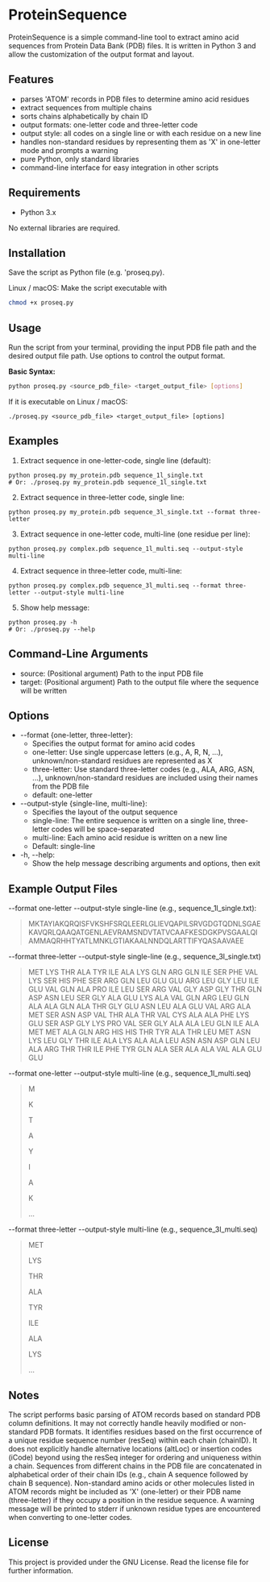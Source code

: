 # ProteinSequence

ProteinSequence is a simple command-line tool to extract amino acid sequences from Protein Data Bank (PDB) files. It is written in Python 3 and allow the customization of the output format and layout.

## Features
- parses 'ATOM' records in PDB files to determine amino acid residues
- extract sequences from multiple chains
- sorts chains alphabetically by chain ID
- output formats: one-letter code and three-letter code
- output style: all codes on a single line or with each residue on a new line
- handles non-standard residues by representing them as 'X' in one-letter mode and prompts a warning
- pure Python, only standard libraries
- command-line interface for easy integration in other scripts

## Requirements

- Python 3.x

No external libraries are required.

## Installation

Save the script as Python file (e.g. 'proseq.py).

Linux / macOS: Make the script executable with
```bash
chmod +x proseq.py
```

## Usage
Run the script from your terminal, providing the input PDB file path and the desired output file path. Use options to control the output format.

**Basic Syntax:**
```bash
python proseq.py <source_pdb_file> <target_output_file> [options]
```

If it is executable on Linux / macOS:
```
./proseq.py <source_pdb_file> <target_output_file> [options]
```

## Examples
1. Extract sequence in one-letter-code, single line (default):
```
python proseq.py my_protein.pdb sequence_1l_single.txt
# Or: ./proseq.py my_protein.pdb sequence_1l_single.txt
```
2. Extract sequence in three-letter code, single line:
```
python proseq.py my_protein.pdb sequence_3l_single.txt --format three-letter
```
3. Extract sequence in one-letter code, multi-line (one residue per line):
```
python proseq.py complex.pdb sequence_1l_multi.seq --output-style multi-line
```
4. Extract sequence in three-letter code, multi-line:
```
python proseq.py complex.pdb sequence_3l_multi.seq --format three-letter --output-style multi-line
```
5. Show help message:
```
python proseq.py -h
# Or: ./proseq.py --help
```
## Command-Line Arguments
- source: (Positional argument) Path to the input PDB file
- target: (Positional argument) Path to the output file where the sequence will be written

## Options
- --format {one-letter, three-letter}:
  - Specifies the output format for amino acid codes
  - one-letter: Use single uppercase letters (e.g., A, R, N, ...), unknown/non-standard residues are represented as X 
  - three-letter: Use standard three-letter codes (e.g., ALA, ARG, ASN, ...), unknown/non-standard residues are included using their names from the PDB file
  - default: one-letter
- --output-style {single-line, multi-line}:
  - Specifies the layout of the output sequence
  - single-line: The entire sequence is written on a single line, three-letter codes will be space-separated
  - multi-line: Each amino acid residue is written on a new line
  - Default: single-line
- -h, --help:
  - Show the help message describing arguments and options, then exit

## Example Output Files
--format one-letter --output-style single-line (e.g., sequence_1l_single.txt):
> MKTAYIAKQRQISFVKSHFSRQLEERLGLIEVQAPILSRVGDGTQDNLSGAEKAVQRLQAAQATGENLAEVRAMSNDVTATVCAAFKESDGKPVSGAALQIAMMAQRHHTYATLMNKLGTIAKAALNNDQLARTTIFYQASAAVAEE

--format three-letter --output-style single-line (e.g., sequence_3l_single.txt)
> MET LYS THR ALA TYR ILE ALA LYS GLN ARG GLN ILE SER PHE VAL LYS SER HIS PHE SER ARG GLN LEU GLU GLU ARG LEU GLY LEU ILE GLU VAL GLN ALA PRO ILE LEU SER ARG VAL GLY ASP GLY THR GLN ASP ASN LEU SER GLY ALA GLU LYS ALA VAL GLN ARG LEU GLN ALA ALA GLN ALA THR GLY GLU ASN LEU ALA GLU VAL ARG ALA MET SER ASN ASP VAL THR ALA THR VAL CYS ALA ALA PHE LYS GLU SER ASP GLY LYS PRO VAL SER GLY ALA ALA LEU GLN ILE ALA MET MET ALA GLN ARG HIS HIS THR TYR ALA THR LEU MET ASN LYS LEU GLY THR ILE ALA LYS ALA ALA LEU ASN ASN ASP GLN LEU ALA ARG THR THR ILE PHE TYR GLN ALA SER ALA ALA VAL ALA GLU GLU

--format one-letter --output-style multi-line (e.g., sequence_1l_multi.seq)
> M
> 
> K
> 
> T
> 
> A
> 
> Y
> 
> I
> 
> A
> 
> K
>
> ...

--format three-letter --output-style multi-line (e.g., sequence_3l_multi.seq)
> MET
> 
> LYS
> 
> THR
> 
> ALA
> 
> TYR
> 
> ILE
> 
> ALA
> 
> LYS
> 
> ...

## Notes
The script performs basic parsing of ATOM records based on standard PDB column definitions. It may not correctly handle heavily modified or non-standard PDB formats. It identifies residues based on the first occurrence of a unique residue sequence number (resSeq) within each chain (chainID). It does not explicitly handle alternative locations (altLoc) or insertion codes (iCode) beyond using the resSeq integer for ordering and uniqueness within a chain.
Sequences from different chains in the PDB file are concatenated in alphabetical order of their chain IDs (e.g., chain A sequence followed by chain B sequence). Non-standard amino acids or other molecules listed in ATOM records might be included as 'X' (one-letter) or their PDB name (three-letter) if they occupy a position in the residue sequence. A warning message will be printed to stderr if unknown residue types are encountered when converting to one-letter codes.

## License
This project is provided under the GNU License. Read the license file for further information.

